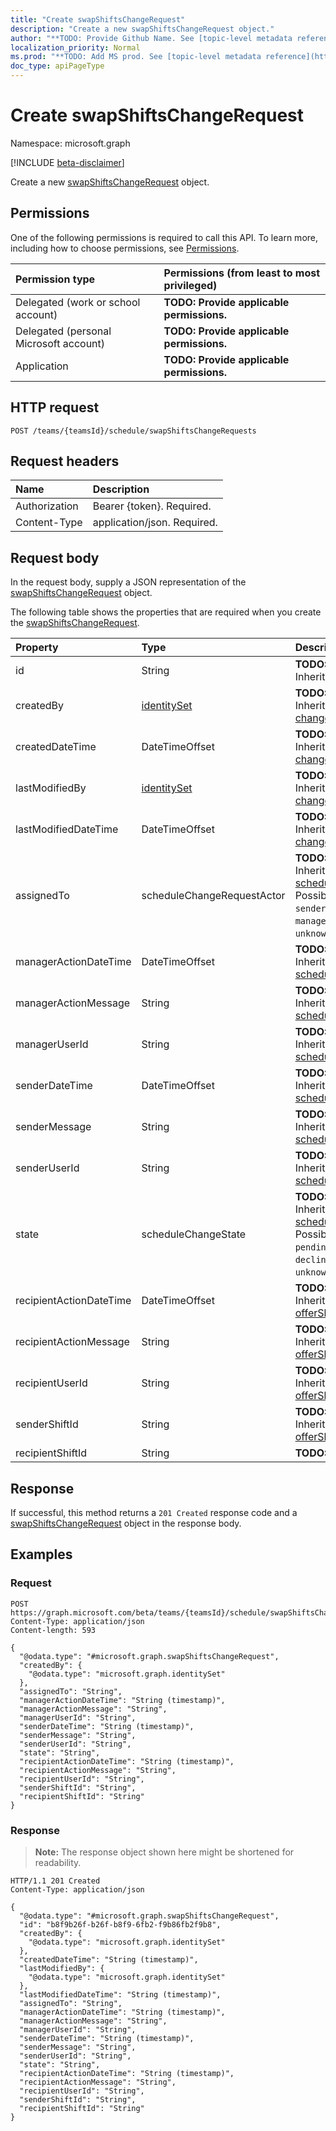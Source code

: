 ```yaml
---
title: "Create swapShiftsChangeRequest"
description: "Create a new swapShiftsChangeRequest object."
author: "**TODO: Provide Github Name. See [topic-level metadata reference](https://msgo.azurewebsites.net/add/document/guidelines/metadata.html#topic-level-metadata)**"
localization_priority: Normal
ms.prod: "**TODO: Add MS prod. See [topic-level metadata reference](https://msgo.azurewebsites.net/add/document/guidelines/metadata.html#topic-level-metadata)**"
doc_type: apiPageType
---
```


# Create swapShiftsChangeRequest
Namespace: microsoft.graph

[!INCLUDE [beta-disclaimer](../../includes/beta-disclaimer.md)]

Create a new [swapShiftsChangeRequest](../resources/swapshiftschangerequest.md) object.

## Permissions
One of the following permissions is required to call this API. To learn more, including how to choose permissions, see [Permissions](/graph/permissions-reference).

|Permission type|Permissions (from least to most privileged)|
|:---|:---|
|Delegated (work or school account)|**TODO: Provide applicable permissions.**|
|Delegated (personal Microsoft account)|**TODO: Provide applicable permissions.**|
|Application|**TODO: Provide applicable permissions.**|

## HTTP request

<!-- {
  "blockType": "ignored"
}
-->
``` http
POST /teams/{teamsId}/schedule/swapShiftsChangeRequests
```

## Request headers
|Name|Description|
|:---|:---|
|Authorization|Bearer {token}. Required.|
|Content-Type|application/json. Required.|

## Request body
In the request body, supply a JSON representation of the [swapShiftsChangeRequest](../resources/swapshiftschangerequest.md) object.

The following table shows the properties that are required when you create the [swapShiftsChangeRequest](../resources/swapshiftschangerequest.md).

|Property|Type|Description|
|:---|:---|:---|
|id|String|**TODO: Add Description** Inherited from [entity](../resources/entity.md)|
|createdBy|[identitySet](../resources/identityset.md)|**TODO: Add Description** Inherited from [changeTrackedEntity](../resources/changetrackedentity.md)|
|createdDateTime|DateTimeOffset|**TODO: Add Description** Inherited from [changeTrackedEntity](../resources/changetrackedentity.md)|
|lastModifiedBy|[identitySet](../resources/identityset.md)|**TODO: Add Description** Inherited from [changeTrackedEntity](../resources/changetrackedentity.md)|
|lastModifiedDateTime|DateTimeOffset|**TODO: Add Description** Inherited from [changeTrackedEntity](../resources/changetrackedentity.md)|
|assignedTo|scheduleChangeRequestActor|**TODO: Add Description** Inherited from [scheduleChangeRequest](../resources/schedulechangerequest.md). Possible values are: `sender`, `recipient`, `manager`, `system`, `unknownFutureValue`.|
|managerActionDateTime|DateTimeOffset|**TODO: Add Description** Inherited from [scheduleChangeRequest](../resources/schedulechangerequest.md)|
|managerActionMessage|String|**TODO: Add Description** Inherited from [scheduleChangeRequest](../resources/schedulechangerequest.md)|
|managerUserId|String|**TODO: Add Description** Inherited from [scheduleChangeRequest](../resources/schedulechangerequest.md)|
|senderDateTime|DateTimeOffset|**TODO: Add Description** Inherited from [scheduleChangeRequest](../resources/schedulechangerequest.md)|
|senderMessage|String|**TODO: Add Description** Inherited from [scheduleChangeRequest](../resources/schedulechangerequest.md)|
|senderUserId|String|**TODO: Add Description** Inherited from [scheduleChangeRequest](../resources/schedulechangerequest.md)|
|state|scheduleChangeState|**TODO: Add Description** Inherited from [scheduleChangeRequest](../resources/schedulechangerequest.md). Possible values are: `pending`, `approved`, `declined`, `unknownFutureValue`.|
|recipientActionDateTime|DateTimeOffset|**TODO: Add Description** Inherited from [offerShiftRequest](../resources/offershiftrequest.md)|
|recipientActionMessage|String|**TODO: Add Description** Inherited from [offerShiftRequest](../resources/offershiftrequest.md)|
|recipientUserId|String|**TODO: Add Description** Inherited from [offerShiftRequest](../resources/offershiftrequest.md)|
|senderShiftId|String|**TODO: Add Description** Inherited from [offerShiftRequest](../resources/offershiftrequest.md)|
|recipientShiftId|String|**TODO: Add Description**|



## Response

If successful, this method returns a `201 Created` response code and a [swapShiftsChangeRequest](../resources/swapshiftschangerequest.md) object in the response body.

## Examples

### Request
<!-- {
  "blockType": "request",
  "name": "create_swapshiftschangerequest_from_"
}
-->
``` http
POST https://graph.microsoft.com/beta/teams/{teamsId}/schedule/swapShiftsChangeRequests
Content-Type: application/json
Content-length: 593

{
  "@odata.type": "#microsoft.graph.swapShiftsChangeRequest",
  "createdBy": {
    "@odata.type": "microsoft.graph.identitySet"
  },
  "assignedTo": "String",
  "managerActionDateTime": "String (timestamp)",
  "managerActionMessage": "String",
  "managerUserId": "String",
  "senderDateTime": "String (timestamp)",
  "senderMessage": "String",
  "senderUserId": "String",
  "state": "String",
  "recipientActionDateTime": "String (timestamp)",
  "recipientActionMessage": "String",
  "recipientUserId": "String",
  "senderShiftId": "String",
  "recipientShiftId": "String"
}
```


### Response
>**Note:** The response object shown here might be shortened for readability.
<!-- {
  "blockType": "response",
  "truncated": true,
  "@odata.type": "microsoft.graph.swapShiftsChangeRequest"
}
-->
``` http
HTTP/1.1 201 Created
Content-Type: application/json

{
  "@odata.type": "#microsoft.graph.swapShiftsChangeRequest",
  "id": "b8f9b26f-b26f-b8f9-6fb2-f9b86fb2f9b8",
  "createdBy": {
    "@odata.type": "microsoft.graph.identitySet"
  },
  "createdDateTime": "String (timestamp)",
  "lastModifiedBy": {
    "@odata.type": "microsoft.graph.identitySet"
  },
  "lastModifiedDateTime": "String (timestamp)",
  "assignedTo": "String",
  "managerActionDateTime": "String (timestamp)",
  "managerActionMessage": "String",
  "managerUserId": "String",
  "senderDateTime": "String (timestamp)",
  "senderMessage": "String",
  "senderUserId": "String",
  "state": "String",
  "recipientActionDateTime": "String (timestamp)",
  "recipientActionMessage": "String",
  "recipientUserId": "String",
  "senderShiftId": "String",
  "recipientShiftId": "String"
}
```


